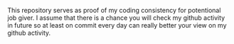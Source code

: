 This repository serves as proof of my coding consistency for potentional job giver. I assume that there is a chance you will check my github activity in future so at least on commit every day can really better your view on my github activity.
